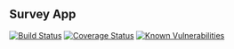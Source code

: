 ## Survey App

[![Build Status](https://travis-ci.com/georgekaran/survey-app.svg?branch=master)](https://travis-ci.com/georgekaran/survey-app)
[![Coverage Status](https://coveralls.io/repos/github/georgekaran/survey-app/badge.svg?branch=master)](https://coveralls.io/github/georgekaran/survey-app?branch=master)
[![Known Vulnerabilities](https://snyk.io/test/github/georgekaran/survey-app/badge.svg?targetFile=package.json)](https://snyk.io/test/github/georgekaran/survey-app?targetFile=package.json)